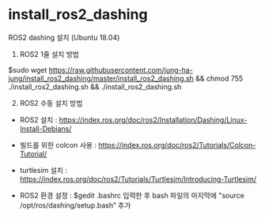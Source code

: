# install_ros2_dashing

ROS2 dashing 설치 (Ubuntu 18.04)

1)	ROS2 1줄 설치 방법 

$sudo wget https://raw.githubusercontent.com/jung-ha-jung/install_ros2_dashing/master/install_ros2_dashing.sh && chmod 755 ./install_ros2_dashing.sh && ./install_ros2_dashing.sh




2)	ROS2 수동 설치 방법

-	ROS2 설치 : https://index.ros.org/doc/ros2/Installation/Dashing/Linux-Install-Debians/

-	빌드를 위한 colcon 사용 : https://index.ros.org/doc/ros2/Tutorials/Colcon-Tutorial/

-	turtlesim 설치 : https://index.ros.org/doc/ros2/Tutorials/Turtlesim/Introducing-Turtlesim/

-	ROS2 환경 설정 : $gedit .bashrc 입력한 후 bash 파일의 마지막에 "source /opt/ros/dashing/setup.bash” 추가
